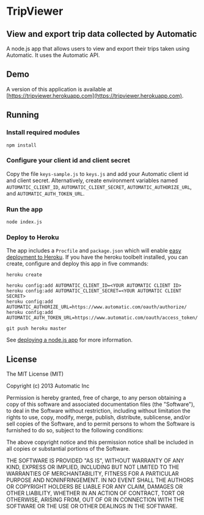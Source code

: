 # TripViewer

## View and export trip data collected by Automatic

A node.js app that allows users to view and export their trips taken using Automatic.  It uses the Automatic API.

## Demo

A version of this application is available at [https://tripviewer.herokuapp.com](https://tripviewer.herokuapp.com).

## Running

### Install required modules

    npm install

### Configure your client id and client secret

Copy the file `keys-sample.js` to `keys.js` and add your Automatic client id and client secret.  Alternatively, create environment variables named `AUTOMATIC_CLIENT_ID`, `AUTOMATIC_CLIENT_SECRET`, `AUTOMATIC_AUTHORIZE_URL`, and `AUTOMATIC_AUTH_TOKEN_URL`.

### Run the app

    node index.js

### Deploy to Heroku

The app includes a `Procfile` and `package.json` which will enable [easy deployment to Heroku](https://devcenter.heroku.com/articles/getting-started-with-nodejs#deploy-your-application-to-heroku).  If you have the heroku toolbelt installed, you can create, configure and deploy this app in five commands:

    heroku create

    heroku config:add AUTOMATIC_CLIENT_ID=<YOUR AUTOMATIC CLIENT ID>
    heroku config:add AUTOMATIC_CLIENT_SECRET=<YOUR AUTOMATIC CLIENT SECRET>
    heroku config:add AUTOMATIC_AUTHORIZE_URL=https://www.automatic.com/oauth/authorize/
    heroku config:add AUTOMATIC_AUTH_TOKEN_URL=https://www.automatic.com/oauth/access_token/

    git push heroku master


See [deploying a node.js app](https://devcenter.heroku.com/articles/getting-started-with-nodejs#deploy-your-application-to-heroku) for more information.

## License

The MIT License (MIT)

Copyright (c) 2013 Automatic Inc

Permission is hereby granted, free of charge, to any person obtaining a copy
of this software and associated documentation files (the "Software"), to deal
in the Software without restriction, including without limitation the rights
to use, copy, modify, merge, publish, distribute, sublicense, and/or sell
copies of the Software, and to permit persons to whom the Software is
furnished to do so, subject to the following conditions:

The above copyright notice and this permission notice shall be included in
all copies or substantial portions of the Software.

THE SOFTWARE IS PROVIDED "AS IS", WITHOUT WARRANTY OF ANY KIND, EXPRESS OR
IMPLIED, INCLUDING BUT NOT LIMITED TO THE WARRANTIES OF MERCHANTABILITY,
FITNESS FOR A PARTICULAR PURPOSE AND NONINFRINGEMENT. IN NO EVENT SHALL THE
AUTHORS OR COPYRIGHT HOLDERS BE LIABLE FOR ANY CLAIM, DAMAGES OR OTHER
LIABILITY, WHETHER IN AN ACTION OF CONTRACT, TORT OR OTHERWISE, ARISING FROM,
OUT OF OR IN CONNECTION WITH THE SOFTWARE OR THE USE OR OTHER DEALINGS IN
THE SOFTWARE.
